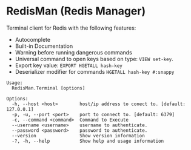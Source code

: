  # RedisMan (Redis Manager)
 
Terminal client for Redis with the following features:

- Autocomplete
- Built-in Documentation
- Warning before running dangerous commands
- Universal  command to open keys based on type: `VIEW set-key`.
- Export  key value: `EXPORT HGETALL hash-key`
- Deserializer modifier for commands `HGETALL hash-key #:snappy`


```text
Usage:
  RedisMan.Terminal [options]

Options:
  -h, --host <host>        host/ip address to conect to. [default: 127.0.0.1]
  -p, -u, --port <port>    port to connect to. [default: 6379]
  -c, --command <command>  Command to Execute
  --username <username>    username to authenticate.  
  --password <password>    password to authenticate.  
  --version                Show version information
  -?, -h, --help           Show help and usage information
```